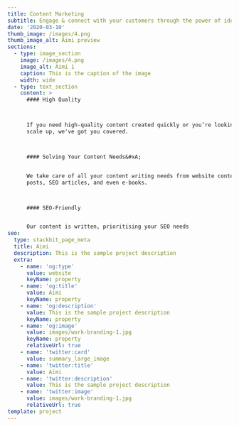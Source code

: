 ```yaml
---
title: Content Marketing
subtitle: Engage & connect with your customers through the power of ideas
date: '2020-03-10'
thumb_image: /images/4.png
thumb_image_alt: Aimi preview
sections:
  - type: image_section
    image: /images/4.png
    image_alt: Aimi 1
    caption: This is the caption of the image
    width: wide
  - type: text_section
    content: >
      #### High Quality



      If you need high-quality content created quickly or you’re looking to
      scale up, we've got you covered.



      #### Solving Your Content Needs&#xA;


      We take care of all your content writing needs from website content, blog
      posts, SEO articles, and even e-books.



      #### SEO-Friendly


      Our content is written, prioritising your SEO needs
seo:
  type: stackbit_page_meta
  title: Aimi
  description: This is the sample project description
  extra:
    - name: 'og:type'
      value: website
      keyName: property
    - name: 'og:title'
      value: Aimi
      keyName: property
    - name: 'og:description'
      value: This is the sample project description
      keyName: property
    - name: 'og:image'
      value: images/work-branding-1.jpg
      keyName: property
      relativeUrl: true
    - name: 'twitter:card'
      value: summary_large_image
    - name: 'twitter:title'
      value: Aimi
    - name: 'twitter:description'
      value: This is the sample project description
    - name: 'twitter:image'
      value: images/work-branding-1.jpg
      relativeUrl: true
template: project
---
```

